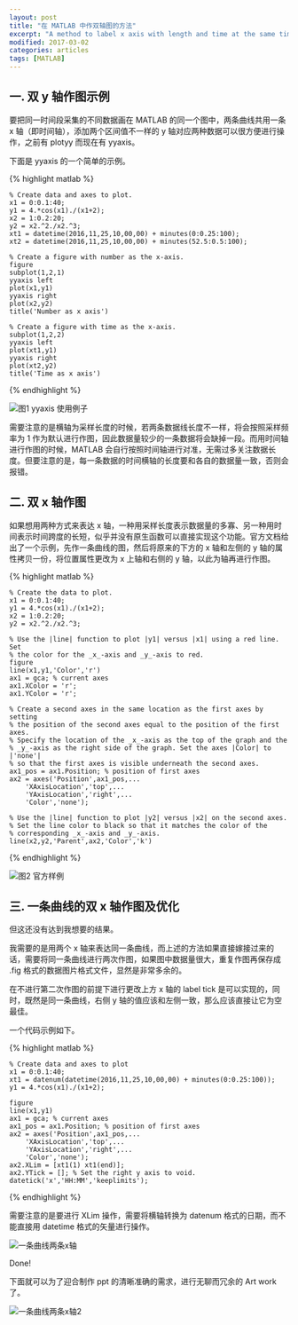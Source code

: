```yaml
---
layout: post
title: "在 MATLAB 中作双轴图的方法"
excerpt: "A method to label x axis with length and time at the same time"
modified: 2017-03-02
categories: articles
tags: [MATLAB]
---
```


## 一. 双 y 轴作图示例

要把同一时间段采集的不同数据画在 MATLAB 的同一个图中，两条曲线共用一条 x 轴（即时间轴），添加两个区间值不一样的 y 轴对应两种数据可以很方便进行操作，之前有 plotyy 而现在有 yyaxis。

下面是 yyaxis 的一个简单的示例。

{% highlight matlab %}

    % Create data and axes to plot.
    x1 = 0:0.1:40;
    y1 = 4.*cos(x1)./(x1+2);
    x2 = 1:0.2:20;
    y2 = x2.^2./x2.^3;
    xt1 = datetime(2016,11,25,10,00,00) + minutes(0:0.25:100);
    xt2 = datetime(2016,11,25,10,00,00) + minutes(52.5:0.5:100);

    % Create a figure with number as the x-axis.
    figure
    subplot(1,2,1)
    yyaxis left
    plot(x1,y1)
    yyaxis right
    plot(x2,y2)
    title('Number as x axis')

    % Create a figure with time as the x-axis.
    subplot(1,2,2)
    yyaxis left
    plot(xt1,y1)
    yyaxis right
    plot(xt2,y2)
    title('Time as x axis')

{% endhighlight %}

![图1 yyaxis 使用例子]({{site.url}}/images/posts/matlab_2_x_axes_1.png)

需要注意的是横轴为采样长度的时候，若两条数据线长度不一样，将会按照采样频率为 1 作为默认进行作图，因此数据量较少的一条数据将会缺掉一段。而用时间轴进行作图的时候，MATLAB 会自行按照时间轴进行对准，无需过多关注数据长度。但要注意的是，每一条数据的时间横轴的长度要和各自的数据量一致，否则会报错。

## 二. 双 x 轴作图

如果想用两种方式来表达 x 轴，一种用采样长度表示数据量的多寡、另一种用时间表示时间跨度的长短，似乎并没有原生函数可以直接实现这个功能。官方文档给出了一个示例，先作一条曲线的图，然后将原来的下方的 x 轴和左侧的 y 轴的属性拷贝一份，将位置属性更改为 x 上轴和右侧的 y 轴，以此为轴再进行作图。

{% highlight matlab %}

    % Create the data to plot.
    x1 = 0:0.1:40;
    y1 = 4.*cos(x1)./(x1+2);
    x2 = 1:0.2:20;
    y2 = x2.^2./x2.^3;

    % Use the |line| function to plot |y1| versus |x1| using a red line. Set
    % the color for the _x_-axis and _y_-axis to red.
    figure
    line(x1,y1,'Color','r')
    ax1 = gca; % current axes
    ax1.XColor = 'r';
    ax1.YColor = 'r';

    % Create a second axes in the same location as the first axes by setting
    % the position of the second axes equal to the position of the first axes.
    % Specify the location of the _x_-axis as the top of the graph and the
    % _y_-axis as the right side of the graph. Set the axes |Color| to |'none'|
    % so that the first axes is visible underneath the second axes.
    ax1_pos = ax1.Position; % position of first axes
    ax2 = axes('Position',ax1_pos,...
        'XAxisLocation','top',...
        'YAxisLocation','right',...
        'Color','none');

    % Use the |line| function to plot |y2| versus |x2| on the second axes.
    % Set the line color to black so that it matches the color of the
    % corresponding _x_-axis and _y_-axis.
    line(x2,y2,'Parent',ax2,'Color','k')

{% endhighlight %}

![图2 官方样例]({{site.url}}/images/posts/matlab_2_x_axes_2.png)

## 三. 一条曲线的双 x 轴作图及优化

但这还没有达到我想要的结果。

我需要的是用两个 x 轴来表达同一条曲线，而上述的方法如果直接嫁接过来的话，需要将同一条曲线进行两次作图，如果图中数据量很大，重复作图再保存成 .fig 格式的数据图片格式文件，显然是非常多余的。

在不进行第二次作图的前提下进行更改上方 x 轴的 label tick 是可以实现的，同时，既然是同一条曲线，右侧 y 轴的值应该和左侧一致，那么应该直接让它为空最佳。

一个代码示例如下。

{% highlight matlab %}

    % Create data and axes to plot
    x1 = 0:0.1:40;
    xt1 = datenum(datetime(2016,11,25,10,00,00) + minutes(0:0.25:100));
    y1 = 4.*cos(x1)./(x1+2);

    figure
    line(x1,y1)
    ax1 = gca; % current axes
    ax1_pos = ax1.Position; % position of first axes
    ax2 = axes('Position',ax1_pos,...
        'XAxisLocation','top',...
        'YAxisLocation','right',...
        'Color','none');
    ax2.XLim = [xt1(1) xt1(end)];
    ax2.YTick = []; % Set the right y axis to void.
    datetick('x','HH:MM','keeplimits');


{% endhighlight %}

需要注意的是要进行 XLim 操作，需要将横轴转换为 datenum 格式的日期，而不能直接用 datetime 格式的矢量进行操作。

![一条曲线两条x轴]({{site.url}}/images/posts/matlab_2_x_axes_3.png)

Done!

下面就可以为了迎合制作 ppt 的清晰准确的需求，进行无聊而冗余的 Art work 了。

![一条曲线两条x轴2]({{site.url}}/images/posts/matlab_2_x_axes_4.png)